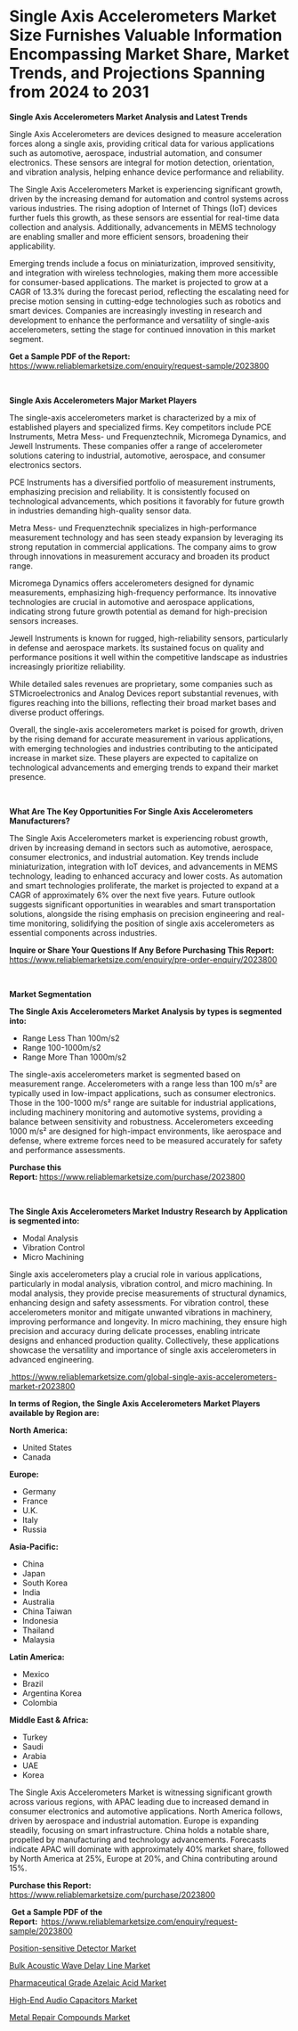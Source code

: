 <p><h1>Single Axis Accelerometers Market Size Furnishes Valuable Information Encompassing Market Share, Market Trends, and Projections Spanning from 2024 to 2031</h1></p><p><strong>Single Axis Accelerometers Market Analysis and Latest Trends</strong></p>
<p><p>Single Axis Accelerometers are devices designed to measure acceleration forces along a single axis, providing critical data for various applications such as automotive, aerospace, industrial automation, and consumer electronics. These sensors are integral for motion detection, orientation, and vibration analysis, helping enhance device performance and reliability.</p><p>The Single Axis Accelerometers Market is experiencing significant growth, driven by the increasing demand for automation and control systems across various industries. The rising adoption of Internet of Things (IoT) devices further fuels this growth, as these sensors are essential for real-time data collection and analysis. Additionally, advancements in MEMS technology are enabling smaller and more efficient sensors, broadening their applicability.</p><p>Emerging trends include a focus on miniaturization, improved sensitivity, and integration with wireless technologies, making them more accessible for consumer-based applications. The market is projected to grow at a CAGR of 13.3% during the forecast period, reflecting the escalating need for precise motion sensing in cutting-edge technologies such as robotics and smart devices. Companies are increasingly investing in research and development to enhance the performance and versatility of single-axis accelerometers, setting the stage for continued innovation in this market segment.</p></p>
<p><strong>Get a Sample PDF of the Report:&nbsp;</strong> <a href="https://www.reliablemarketsize.com/enquiry/request-sample/2023800?utm_campaign=1779&utm_medium=2&utm_source=Github&utm_content=ia&utm_term=30102024&utm_id=single-axis-accelerometers">https://www.reliablemarketsize.com/enquiry/request-sample/2023800</a></p>
<p>&nbsp;</p>
<p><strong>Single Axis Accelerometers Major Market Players</strong></p>
<p><p>The single-axis accelerometers market is characterized by a mix of established players and specialized firms. Key competitors include PCE Instruments, Metra Mess- und Frequenztechnik, Micromega Dynamics, and Jewell Instruments. These companies offer a range of accelerometer solutions catering to industrial, automotive, aerospace, and consumer electronics sectors.</p><p>PCE Instruments has a diversified portfolio of measurement instruments, emphasizing precision and reliability. It is consistently focused on technological advancements, which positions it favorably for future growth in industries demanding high-quality sensor data.</p><p>Metra Mess- und Frequenztechnik specializes in high-performance measurement technology and has seen steady expansion by leveraging its strong reputation in commercial applications. The company aims to grow through innovations in measurement accuracy and broaden its product range.</p><p>Micromega Dynamics offers accelerometers designed for dynamic measurements, emphasizing high-frequency performance. Its innovative technologies are crucial in automotive and aerospace applications, indicating strong future growth potential as demand for high-precision sensors increases.</p><p>Jewell Instruments is known for rugged, high-reliability sensors, particularly in defense and aerospace markets. Its sustained focus on quality and performance positions it well within the competitive landscape as industries increasingly prioritize reliability.</p><p>While detailed sales revenues are proprietary, some companies such as STMicroelectronics and Analog Devices report substantial revenues, with figures reaching into the billions, reflecting their broad market bases and diverse product offerings.</p><p>Overall, the single-axis accelerometers market is poised for growth, driven by the rising demand for accurate measurement in various applications, with emerging technologies and industries contributing to the anticipated increase in market size. These players are expected to capitalize on technological advancements and emerging trends to expand their market presence.</p></p>
<p>&nbsp;</p>
<p><strong>What Are The Key Opportunities For Single Axis Accelerometers Manufacturers?</strong></p>
<p><p>The Single Axis Accelerometers market is experiencing robust growth, driven by increasing demand in sectors such as automotive, aerospace, consumer electronics, and industrial automation. Key trends include miniaturization, integration with IoT devices, and advancements in MEMS technology, leading to enhanced accuracy and lower costs. As automation and smart technologies proliferate, the market is projected to expand at a CAGR of approximately 6% over the next five years. Future outlook suggests significant opportunities in wearables and smart transportation solutions, alongside the rising emphasis on precision engineering and real-time monitoring, solidifying the position of single axis accelerometers as essential components across industries.</p></p>
<p><strong>Inquire or Share Your Questions If Any Before Purchasing This Report:</strong> <a href="https://www.reliablemarketsize.com/enquiry/pre-order-enquiry/2023800?utm_campaign=1779&utm_medium=2&utm_source=Github&utm_content=ia&utm_term=30102024&utm_id=single-axis-accelerometers">https://www.reliablemarketsize.com/enquiry/pre-order-enquiry/2023800</a></p>
<p>&nbsp;</p>
<p><strong>Market Segmentation</strong></p>
<p><strong>The Single Axis Accelerometers Market Analysis by types is segmented into:</strong></p>
<p><ul><li>Range Less Than 100m/s2</li><li>Range 100-1000m/s2</li><li>Range More Than 1000m/s2</li></ul></p>
<p><p>The single-axis accelerometers market is segmented based on measurement range. Accelerometers with a range less than 100 m/s² are typically used in low-impact applications, such as consumer electronics. Those in the 100-1000 m/s² range are suitable for industrial applications, including machinery monitoring and automotive systems, providing a balance between sensitivity and robustness. Accelerometers exceeding 1000 m/s² are designed for high-impact environments, like aerospace and defense, where extreme forces need to be measured accurately for safety and performance assessments.</p></p>
<p><strong>Purchase this Report:&nbsp;</strong><a href="https://www.reliablemarketsize.com/purchase/2023800?utm_campaign=1779&utm_medium=2&utm_source=Github&utm_content=ia&utm_term=30102024&utm_id=single-axis-accelerometers">https://www.reliablemarketsize.com/purchase/2023800</a></p>
<p>&nbsp;</p>
<p><strong>The Single Axis Accelerometers Market Industry Research by Application is segmented into:</strong></p>
<p><ul><li>Modal Analysis</li><li>Vibration Control</li><li>Micro Machining</li></ul></p>
<p><p>Single axis accelerometers play a crucial role in various applications, particularly in modal analysis, vibration control, and micro machining. In modal analysis, they provide precise measurements of structural dynamics, enhancing design and safety assessments. For vibration control, these accelerometers monitor and mitigate unwanted vibrations in machinery, improving performance and longevity. In micro machining, they ensure high precision and accuracy during delicate processes, enabling intricate designs and enhanced production quality. Collectively, these applications showcase the versatility and importance of single axis accelerometers in advanced engineering.</p></p>
<p><a href="https://www.reliablemarketsize.com/global-single-axis-accelerometers-market-r2023800?utm_campaign=1779&utm_medium=2&utm_source=Github&utm_content=ia&utm_term=30102024&utm_id=single-axis-accelerometers">&nbsp;https://www.reliablemarketsize.com/global-single-axis-accelerometers-market-r2023800</a></p>
<p><strong>In terms of Region, the Single Axis Accelerometers Market Players available by Region are:</strong></p>
<p>
    <p> <strong> North America: </strong>
        <ul>
            <li>United States</li>
            <li>Canada</li>
        </ul>
        </p> 
    <p> <strong> Europe: </strong>
        <ul>
            <li>Germany</li>
            <li>France</li>
            <li>U.K.</li>
            <li>Italy</li>
            <li>Russia</li>
        </ul>
        </p> 
    <p> <strong> Asia-Pacific: </strong>
        <ul>
            <li>China</li>
            <li>Japan</li>
            <li>South Korea</li>
            <li>India</li>
            <li>Australia</li>
            <li>China Taiwan</li>
            <li>Indonesia</li>
            <li>Thailand</li>
            <li>Malaysia</li>
        </ul>
        </p> 
    <p> <strong> Latin America: </strong>
        <ul>
            <li>Mexico</li>
            <li>Brazil</li>
            <li>Argentina Korea</li>
            <li>Colombia</li>
        </ul>
        </p> 
    <p> <strong> Middle East & Africa: </strong>
        <ul>
            <li>Turkey</li>
            <li>Saudi</li>
            <li>Arabia</li>
            <li>UAE</li>
            <li>Korea</li>
        </ul>
    </p>
    </p>
<p><p>The Single Axis Accelerometers Market is witnessing significant growth across various regions, with APAC leading due to increased demand in consumer electronics and automotive applications. North America follows, driven by aerospace and industrial automation. Europe is expanding steadily, focusing on smart infrastructure. China holds a notable share, propelled by manufacturing and technology advancements. Forecasts indicate APAC will dominate with approximately 40% market share, followed by North America at 25%, Europe at 20%, and China contributing around 15%.</p></p>
<p><strong>Purchase this Report: </strong><a href="https://www.reliablemarketsize.com/purchase/2023800?utm_campaign=1779&utm_medium=2&utm_source=Github&utm_content=ia&utm_term=30102024&utm_id=single-axis-accelerometers">https://www.reliablemarketsize.com/purchase/2023800</a></p>
<p>&nbsp;<strong>Get a Sample PDF of the Report:&nbsp;&nbsp;</strong><a href="https://www.reliablemarketsize.com/enquiry/request-sample/2023800?utm_campaign=1779&utm_medium=2&utm_source=Github&utm_content=ia&utm_term=30102024&utm_id=single-axis-accelerometers">https://www.reliablemarketsize.com/enquiry/request-sample/2023800</a></p>
<p><strong></strong></p>
<p><p><a href="https://www.linkedin.com/pulse/pioneering-growth-analyzing-global-position-sensitive-detector-mswxf?utm_campaign=1779&utm_medium=2&utm_source=Github&utm_content=ia&utm_term=30102024&utm_id=single-axis-accelerometers">Position-sensitive Detector Market</a></p><p><a href="https://www.linkedin.com/pulse/bulk-acoustic-wave-delay-line-market-research-report-exploring-ye4ne?utm_campaign=1779&utm_medium=2&utm_source=Github&utm_content=ia&utm_term=30102024&utm_id=single-axis-accelerometers">Bulk Acoustic Wave Delay Line Market</a></p><p><a href="https://www.linkedin.com/pulse/pharmaceutical-grade-azelaic-acid-market-global-regional-hthbc?utm_campaign=1779&utm_medium=2&utm_source=Github&utm_content=ia&utm_term=30102024&utm_id=single-axis-accelerometers">Pharmaceutical Grade Azelaic Acid Market</a></p><p><a href="https://www.linkedin.com/pulse/deep-dive-high-end-audio-capacitors-market-itstrends-segmentation-ldeae?utm_campaign=1779&utm_medium=2&utm_source=Github&utm_content=ia&utm_term=30102024&utm_id=single-axis-accelerometers">High-End Audio Capacitors Market</a></p><p><a href="https://www.linkedin.com/pulse/evolution-metal-repair-compounds-market-key-shifts-from-mq38c?utm_campaign=1779&utm_medium=2&utm_source=Github&utm_content=ia&utm_term=30102024&utm_id=single-axis-accelerometers">Metal Repair Compounds Market</a></p></p>